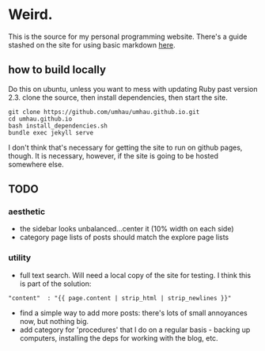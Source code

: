 # Weird.

This is the source for my personal programming website.  There's a guide stashed on the site for using basic markdown [here](/markdown_guide.md). 

## how to build locally

Do this on ubuntu, unless you want to mess with updating Ruby past version 2.3. clone the source, then install dependencies, then start the site.

```
git clone https://github.com/umhau/umhau.github.io.git
cd umhau.github.io
bash install_dependencies.sh
bundle exec jekyll serve
```

I don't think that's necessary for getting the site to run on github pages, though.  It is necessary, however, if the site is going to be hosted somewhere else.

## TODO

### aesthetic

* the sidebar looks unbalanced...center it (10% width on each side)
* category page lists of posts should match the explore page lists

### utility

* full text search.  Will need a local copy of the site for testing. I think this is part of the solution:

```
"content"  : "{{ page.content | strip_html | strip_newlines }}"
```

* find a simple way to add more posts: there's lots of small annoyances now, but nothing big.
* add category for 'procedures' that I do on a regular basis - backing up computers, installing the deps for working with the blog, etc.  
